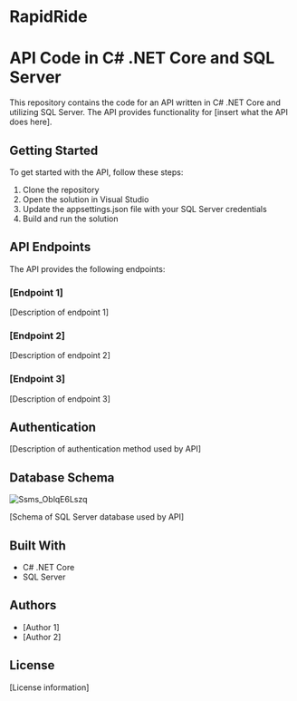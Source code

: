 # RapidRide

# API Code in C# .NET Core and SQL Server

This repository contains the code for an API written in C# .NET Core and utilizing SQL Server. The API provides functionality for [insert what the API does here].

## Getting Started

To get started with the API, follow these steps:

1. Clone the repository
2. Open the solution in Visual Studio
3. Update the appsettings.json file with your SQL Server credentials
4. Build and run the solution

## API Endpoints

The API provides the following endpoints:

### [Endpoint 1]

[Description of endpoint 1]

### [Endpoint 2]

[Description of endpoint 2]

### [Endpoint 3]

[Description of endpoint 3]

## Authentication

[Description of authentication method used by API]

## Database Schema
![Ssms_OblqE6Lszq](https://user-images.githubusercontent.com/61437026/232258960-b320532d-2c3a-400a-93ca-f64691a3c6ea.png)

[Schema of SQL Server database used by API]


## Built With

* C# .NET Core
* SQL Server

## Authors

* [Author 1]
* [Author 2]

## License

[License information]


